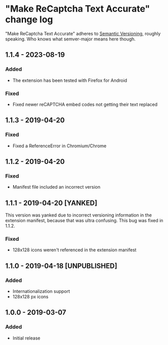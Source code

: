# "Make ReCaptcha Text Accurate" change log

"Make ReCaptcha Text Accurate" adheres to [Semantic Versioning](http://semver.org/), roughly speaking. Who knows what semver-major means here though.

## 1.1.4 - 2023-08-19

### Added

* The extension has been tested with Firefox for Android

### Fixed

* Fixed newer reCAPTCHA embed codes not getting their text replaced

## 1.1.3 - 2019-04-20

### Fixed

* Fixed a ReferenceError in Chromium/Chrome

## 1.1.2 - 2019-04-20

### Fixed

* Manifest file included an incorrect version

## 1.1.1 - 2019-04-20 [YANKED]

This version was yanked due to incorrect versioning information in the extension manifest, because that was ultra confusing. This bug was fixed in 1.1.2.

### Fixed

* 128x128 icons weren't referenced in the extension manifest

## 1.1.0 - 2019-04-18 [UNPUBLISHED]

### Added

* Internationalization support
* 128x128 px icons

## 1.0.0 - 2019-03-07

### Added

* Initial release
